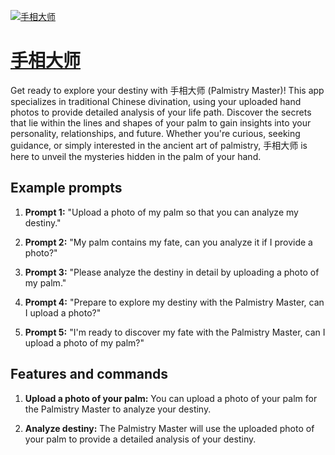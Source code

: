 [![手相大师](https://files.oaiusercontent.com/file-cEijLwFiUWFz6TPTWtQbP241?se=2123-10-18T08%3A44%3A53Z&sp=r&sv=2021-08-06&sr=b&rscc=max-age%3D31536000%2C%20immutable&rscd=attachment%3B%20filename%3D569b64fe-b833-4f96-b6fb-7ed813a4a36c.png&sig=jJ33gme3U%2BSO67G96QiAd4cloXwX9BvI/zl4ehC8Q9U%3D)](https://chat.openai.com/g/g-jJZt1zgz6-shou-xiang-da-shi)

# [手相大师](https://chat.openai.com/g/g-jJZt1zgz6-shou-xiang-da-shi)

Get ready to explore your destiny with 手相大师 (Palmistry Master)! This app specializes in traditional Chinese divination, using your uploaded hand photos to provide detailed analysis of your life path. Discover the secrets that lie within the lines and shapes of your palm to gain insights into your personality, relationships, and future. Whether you're curious, seeking guidance, or simply interested in the ancient art of palmistry, 手相大师 is here to unveil the mysteries hidden in the palm of your hand.

## Example prompts

1. **Prompt 1:** "Upload a photo of my palm so that you can analyze my destiny."

2. **Prompt 2:** "My palm contains my fate, can you analyze it if I provide a photo?"

3. **Prompt 3:** "Please analyze the destiny in detail by uploading a photo of my palm."

4. **Prompt 4:** "Prepare to explore my destiny with the Palmistry Master, can I upload a photo?"

5. **Prompt 5:** "I'm ready to discover my fate with the Palmistry Master, can I upload a photo of my palm?"

## Features and commands

1. **Upload a photo of your palm:** You can upload a photo of your palm for the Palmistry Master to analyze your destiny.

2. **Analyze destiny:** The Palmistry Master will use the uploaded photo of your palm to provide a detailed analysis of your destiny.